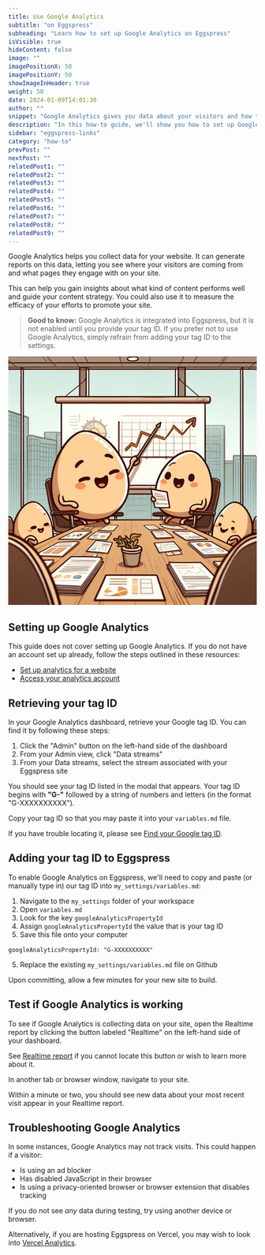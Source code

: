 ```yaml
---
title: Use Google Analytics
subtitle: "on Eggspress"
subheading: "Learn how to set up Google Analytics on Eggspress"
isVisible: true
hideContent: false
image: ""
imagePositionX: 50
imagePositionY: 50
showImageInHeader: true
weight: 50
date: 2024-01-09T14:01:30
author: ""
snippet: "Google Analytics gives you data about your visitors and how they engage with your content. In this how-to guide, we'll show you how to set up Google Analytics on your Eggspress site."
description: "In this how-to guide, we'll show you how to set up Google Analytics on your Eggspress site."
sidebar: "eggspress-links"
category: "how-to"
prevPost: ""
nextPost: ""
relatedPost1: ""
relatedPost2: ""
relatedPost3: ""
relatedPost4: ""
relatedPost5: ""
relatedPost6: ""
relatedPost7: ""
relatedPost8: ""
relatedPost9: ""
---
```


Google Analytics helps you collect data for your website. It can generate reports on this data, letting you see where your visitors are coming from and what pages they engage with on your site.

This can help you gain insights about what kind of content performs well and guide your content strategy. You could also use it to measure the efficacy of your efforts to promote your site.

> **Good to know:** Google Analytics is integrated into Eggspress, but it is not enabled until you provide your tag ID. If you prefer not to use Google Analytics, simply refrain from adding your tag ID to the settings.

![](my_posts/guide/images/meeting.jpg)

## Setting up Google Analytics
This guide does not cover setting up Google Analytics. If you do not have an account set up already, follow the steps outlined in these resources:
- [Set up analytics for a website](https://support.google.com/analytics/answer/9304153?hl=en&ref_topic=14088998&sjid=6757992472411238873-NA#stream)
- [Access your analytics account](https://support.google.com/analytics/answer/1009692?hl=en&ref_topic=14090456&sjid=6757992472411238873-NA)

## Retrieving your tag ID
In your Google Analytics dashboard, retrieve your Google tag ID. You can find it by following these steps:
1. Click the "Admin" button on the left-hand side of the dashboard
2. From your Admin view, click "Data streams"
3. From your Data streams, select the stream associated with your Eggspress site

You should see your tag ID listed in the modal that appears. Your tag ID begins with **"G-"** followed by a string of numbers and letters (in the format "G-XXXXXXXXXX").

Copy your tag ID so that you may paste it into your `variables.md` file.

If you have trouble locating it, please see [Find your Google tag ID](https://support.google.com/analytics/answer/9539598?hl=en).

## Adding your tag ID to Eggspress
To enable Google Analytics on Eggspress, we'll need to copy and paste (or manually type in) our tag ID into `my_settings/variables.md`:
1. Navigate to the `my_settings` folder of your workspace
2. Open `variables.md`
3. Look for the key `googleAnalyticsPropertyId`
4. Assign `googleAnalyticsPropertyId` the value that is your tag ID
5. Save this file onto your computer

```
googleAnalyticsPropertyId: "G-XXXXXXXXXX"
```

5. Replace the existing `my_settings/variables.md` file on Github

Upon committing, allow a few minutes for your new site to build.

## Test if Google Analytics is working
To see if Google Analytics is collecting data on your site, open the Realtime report by clicking the button labeled "Realtime" on the left-hand side of your dashboard.

See [Realtime report](https://support.google.com/analytics/answer/9271392?hl=en) if you cannot locate this button or wish to learn more about it.

In another tab or browser window, navigate to your site.

Within a minute or two, you should see new data about your most recent visit appear in your Realtime report.

## Troubleshooting Google Analytics
In some instances, Google Analytics may not track visits. This could happen if a visitor:
- Is using an ad blocker
- Has disabled JavaScript in their browser
- Is using a privacy-oriented browser or browser extension that disables tracking

If you do not see *any* data during testing, try using another device or browser.

Alternatively, if you are hosting Eggspress on Vercel, you may wish to look into [Vercel Analytics](https://vercel.com/docs/analytics).

